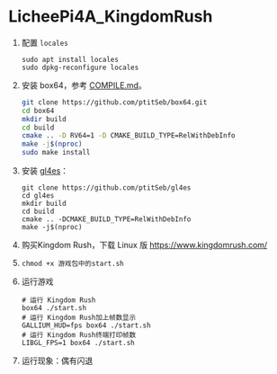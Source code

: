 # LicheePi4A_KingdomRush

1. 配置 `locales`

   ```
   sudo apt install locales
   sudo dpkg-reconfigure locales
   ```

2. 安装 box64，参考 [COMPILE.md](https://github.com/ptitSeb/box64/blob/main/docs/COMPILE.md#for-risc-v)。

   ```bash
   git clone https://github.com/ptitSeb/box64.git
   cd box64
   mkdir build
   cd build
   cmake .. -D RV64=1 -D CMAKE_BUILD_TYPE=RelWithDebInfo
   make -j$(nproc)
   sudo make install
   ```

   

3. 安装 [gl4es](https://github.com/ptitSeb/gl4es)：

   ```
   git clone https://github.com/ptitSeb/gl4es
   cd gl4es
   mkdir build
   cd build 
   cmake .. -DCMAKE_BUILD_TYPE=RelWithDebInfo
   make -j$(nproc)
   ```

4. 购买Kingdom Rush，下载 Linux 版 https://www.kingdomrush.com/

5. `chmod +x 游戏包中的start.sh`

6. 运行游戏   

   ```
   # 运行 Kingdom Rush
   box64 ./start.sh
   # 运行 Kingdom Rush加上帧数显示
   GALLIUM_HUD=fps box64 ./start.sh
   # 运行 Kingdom Rush终端打印帧数
   LIBGL_FPS=1 box64 ./start.sh
   ```

7. 运行现象：偶有闪退